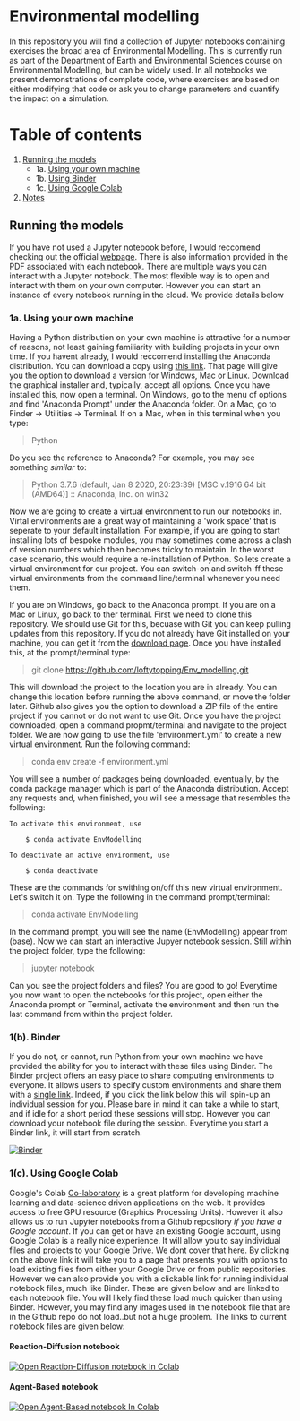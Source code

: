 # Environmental modelling

In this repository you will find a collection of Jupyter notebooks containing exercises the broad area of Environmental Modelling. This is currently run as part of the Department of Earth and Environmental Sciences course on Environmental Modelling, but can be widely used. In all notebooks we present demonstrations of complete code, where exercises are based on either modifying that code or ask you to change parameters and quantify the impact on a simulation.

# Table of contents
1. [Running the models](#Running)
     * 1a. [Using your own machine](#own)
     * 1b. [Using Binder](#Binder)
     * 1c. [Using Google Colab](#Colab)
2. [Notes](#Notes)

## Running the models<a name="Running"></a>

If you have not used a Jupyter notebook before, I would reccomend checking out the official [webpage](https://jupyter.org/). There is also information provided in the PDF associated with each notebook. There are multiple ways you can interact with a Jupyter notebook. The most flexible way is to open and interact with them on your own computer. However you can start an instance of every notebook running in the cloud. We provide details below

### 1a. Using your own machine<a name="own"></a>

Having a Python distribution on your own machine is attractive for a number of reasons, not least gaining familiarity with building projects in your own time. If you havent already, I would reccomend installing the Anaconda distribution. You can download a copy using [this link](https://www.anaconda.com/products/individual). That page will give you the option to download a version for Windows, Mac or Linux. Download the graphical installer and, typically, accept all options. Once you have installed this, now open a terminal. On Windows, go to the menu of options and find 'Anaconda Prompt' under the Anaconda folder. On a Mac, go to Finder -> Utilities -> Terminal. If on a Mac, when in this terminal when you type:

> Python

Do you see the reference to Anaconda? For example, you may see something *similar* to:

> Python 3.7.6 (default, Jan  8 2020, 20:23:39) [MSC v.1916 64 bit (AMD64)] :: Anaconda, Inc. on win32

Now we are going to create a virtual environment to run our notebooks in. Virtal environments are a great way of maintaining a 'work space' that is seperate to your default installation. For example, if you are going to start installing lots of bespoke modules, you may sometimes come across a clash of version numbers which then becomes tricky to maintain. In the worst case scenario, this would require a re-installation of Python. So lets create a virtual environment for our project. You can switch-on and switch-ff these virtual environments from the command line/terminal whenever you need them.

If you are on Windows, go back to the Anaconda prompt. If you are on a Mac or Linux, go back to ther terminal. First we need to clone this repository. We should use Git for this, becuase with Git you can keep pulling updates from this repository. If you do not already have Git installed on your machine, you can get it from the [download page](https://git-scm.com/downloads). Once you have installed this, at the prompt/terminal type:

> git clone https://github.com/loftytopping/Env_modelling.git

This will download the project to the location you are in already. You can change this location before running the above command, or move the folder later. Github also gives you the option to download a ZIP file of the entire project if you cannot or do not want to use Git. Once you have the project downloaded, open a command propmt/terminal and navigate to the project folder. We are now going to use the file 'environment.yml' to create a new virtual environment. Run the following command:

> conda env create -f environment.yml

You will see a number of packages being downloaded, eventually, by the conda package manager which is part of the Anaconda distribution. Accept any requests and, when finished, you will see a message that resembles the following:

    To activate this environment, use
    
        $ conda activate EnvModelling
    
    To deactivate an active environment, use
    
        $ conda deactivate
        
These are the commands for swithing on/off this new virtual environment. Let's switch it on. Type the following in the command prompt/terminal:

> conda activate EnvModelling

In the command prompt, you will see the name (EnvModelling) appear from (base). Now we can start an interactive Jupyer notebook session. Still within the project folder, type the following:

> jupyter notebook

Can you see the project folders and files? You are good to go! Everytime you now want to open the notebooks for this project, open either the Anaconda prompt or Terminal, activate the environment and then run the last command from within the project folder.

### 1(b). Binder <a name="Binder"></a>

If you do not, or cannot, run Python from your own machine we have provided the ability for you to interact with these files using Binder. The Binder project offers an easy place to share computing environments to everyone. It allows users to specify custom environments and share them with a [single link](https://jupyter.org/binder). Indeed, if you click the link below this will spin-up an individual session for you. Please bare in mind it can take a while to start, and if idle for a short period these sessions will stop. However you can download your notebook file during the session. Everytime you start a Binder link, it will start from scratch.

[![Binder](https://mybinder.org/badge_logo.svg)](https://mybinder.org/v2/gh/loftytopping/Env_modelling/master)

### 1(c). Using Google Colab<a name="Colab"></a>

Google's Colab [Co-laboratory](https://colab.research.google.com) is a great platform for developing machine learning and data-science driven applications on the web. It provides access to free GPU resource (Graphics Processing Units). However it also allows us to run Jupyter notebooks from a Github repository *if you have a Google account*. If you can get or have an existing Google account, using Google Colab is a really nice experience. It will allow you to say individual files and projects to your Google Drive. We dont cover that here. By clicking on the above link it will take you to a page that presents you with options to load existing files from either your Google Drive or from public repositories. However we can also provide you with a clickable link for running individual notebook files, much like Binder. These are given below and are linked to each notebook file. You will likely find these load much quicker than using Binder. However, you may find any images used in the notebook file that are in the Github repo do not load..but not a huge problem. The links to current notebook files are given below:

#### Reaction-Diffusion notebook
[![Open Reaction-Diffusion notebook In Colab](https://colab.research.google.com/assets/colab-badge.svg)](https://colab.research.google.com/github/loftytopping/Env_modelling/blob/master/Spatio-temporal-modelling/Reaction_diffusion_2D.ipynb
)
#### Agent-Based notebook
[![Open Agent-Based notebook In Colab](https://colab.research.google.com/assets/colab-badge.svg)](https://colab.research.google.com/github/loftytopping/Env_modelling/blob/master/Spatio-temporal-modelling/Agent_based_2D.ipynb
)






